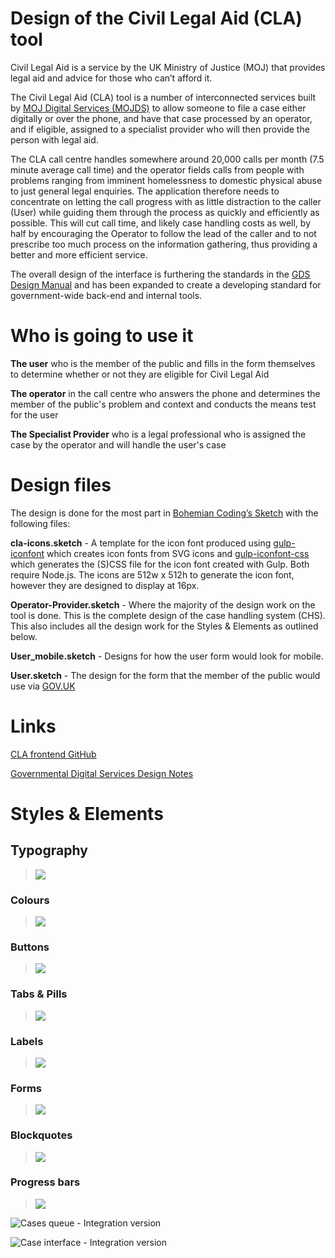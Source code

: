 Design of the Civil Legal Aid (CLA) tool
==========

Civil Legal Aid is a service by the UK Ministry of Justice (MOJ) that provides legal aid and advice for those who can’t afford it.

The Civil Legal Aid (CLA) tool is a number of interconnected services built by [MOJ Digital Services (MOJDS)](https://mojdigital.blog.gov.uk) to allow someone to file a case either digitally or over the phone, and have that case processed by an operator, and if eligible, assigned to a specialist provider who will then provide the person with legal aid.

The CLA call centre handles somewhere around 20,000 calls per month (7.5 minute average call time) and the operator fields calls from people with problems ranging from imminent homelessness to domestic physical abuse to just general legal enquiries. The application therefore needs to concentrate on letting the call progress with as little distraction to the caller (User) while guiding them through the process as quickly and efficiently as possible. This will cut call time, and likely case handling costs as well, by half by encouraging the Operator to follow the lead of the caller and to not prescribe too much process on the information gathering, thus providing a better and more efficient service.

The overall design of the interface is furthering the standards in the [GDS Design Manual](https://www.gov.uk/service-manual/designers) and has been expanded to create a developing standard for government-wide back-end and internal tools.

# Who is going to use it

**The user** who is the member of the public and fills in the form themselves to determine whether or not they are eligible for Civil Legal Aid

**The operator** in the call centre who answers the phone and determines the member of the public's problem and context and conducts the means test for the user

**The Specialist Provider** who is a legal professional who is assigned the case by the operator and will handle the user's case

# Design files

The design is done for the most part in [Bohemian Coding’s Sketch](http://bohemiancoding.com/sketch) with the following files:

**cla-icons.sketch** - A template for the icon font produced using [gulp-iconfont](https://www.npmjs.org/package/gulp-iconfont) which creates icon fonts from SVG icons and [gulp-iconfont-css](https://www.npmjs.org/package/gulp-iconfont-css) which generates the (S)CSS file for the icon font created with Gulp. Both require Node.js. The icons are 512w x 512h to generate the icon font, however they are designed to display at 16px.

**Operator-Provider.sketch** - Where the majority of the design work on the tool is done. This is the complete design of the case handling system (CHS). This also includes all the design work for the Styles & Elements as outlined below.

**User_mobile.sketch** - Designs for how the user form would look for mobile.

**User.sketch** - The design for the form that the member of the public would use via [GOV.UK](https://www.gov.uk)

# Links
[CLA frontend GitHub](https://github.com/ministryofjustice/cla_frontend)


[Governmental Digital Services Design Notes](https://designnotes.blog.gov.uk)

# Styles & Elements

## Typography
> ![](https://cloud.githubusercontent.com/assets/495102/4829414/f6058efe-5f86-11e4-81c0-8dfa9538031a.png)

### Colours
> ![](https://cloud.githubusercontent.com/assets/495102/4829534/be184d32-5f87-11e4-927d-1fb2068bf070.png)

### Buttons
> ![](https://cloud.githubusercontent.com/assets/495102/4830248/7806b9c8-5f8c-11e4-95fd-7452bdc7d952.png)

### Tabs & Pills
> ![](https://cloud.githubusercontent.com/assets/495102/4841797/882ed1d6-601e-11e4-9d41-d9120318a335.png)

### Labels
> ![](https://cloud.githubusercontent.com/assets/495102/4841901/b3f2878a-601f-11e4-9ba3-a8a807271d7b.png)

### Forms
> ![](https://cloud.githubusercontent.com/assets/495102/4841916/d0a1bdce-601f-11e4-97e3-362671c5df76.png)

### Blockquotes
> ![](https://cloud.githubusercontent.com/assets/495102/4841921/e2f28558-601f-11e4-8689-705a737082fe.png)

### Progress bars
> ![](https://cloud.githubusercontent.com/assets/495102/4841932/f33e2660-601f-11e4-9aec-cc6bf92c2e1b.png)

![Cases queue - Integration version](https://dchtm6r471mui.cloudfront.net/hackpad.com_B2kIZMUCiTq_p.113892_1412265710243_cla-case-list.gif)

![Case interface - Integration version](https://dchtm6r471mui.cloudfront.net/hackpad.com_B2kIZMUCiTq_p.113892_1412265727578_cla-case.gif)

